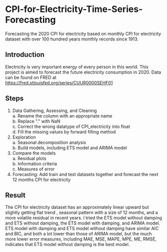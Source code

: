 # CPI-for-Electricity-Time-Series-Forecasting
Forecasting the 2020 CPI for electricity based on monthly CPI for electricity dataset with over 100 hundred years monthly records since 1913.
## Introduction
Electricity is very important energy of every person in this world. This project is aimed to forecast the future electricity consumption in 2020. Data can be found on FRED at https://fred.stlouisfed.org/series/CUUR0000SEHF01
## Steps
1. Data Gathering, Assessing, and Cleaning
<br>      a. Rename the column with an appropriate name
<br>      b. Replace "." with NaN
<br>      c. Correct the wrong datatype of CPI_electricity into float
<br>      d. Fill the missing values by forward filling method
2. Exploration
<br>      a. Seasonal decomposition analysis
<br>      b. Build models, including ETS model and ARIMA model
3. Compare the models
<br>      a. Residual plots
<br>      b. Information criteria
<br>      c. Measures of error
4. Forecasting: Add train and test datasets together and forecast the next 12 months CPI for electricity
## Result
The CPI for electricity dataset has an approximately linear upward but slightly getting flat trend , seasonal pattern with a size of 12 months, and a more volatile residual in recent years. I tried the ETS model without damping and ETS without damping, the ETS model with damping, and ARIMA model.
ETS model with damping and ETS model without damping have similar AIC and BIC, and both a lot lower than those of ARIMA model, but the much more lower error measures, including MAE, MSE, MAPE, MPE, ME, RMSE, indicates that ETS model without damping is the best model. 
